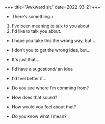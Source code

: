 +++
title="Awkward sit."
date=2022-93-21
+++

- There's something +
1. I've been meaning to talk to you about.
2. I'd like to talk you about.

- I hope you take this the wrong way, but...
- I don't you to get the wrong idea, but...
- It's just that...

- I'd have a sugestiond/ an idea
- I'd feel better if...

- Do you see where I'm comming from?
- How does that sound?
- How would you feel about that?
- Do you know what I mean? 




